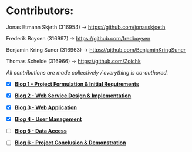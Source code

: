 # Contributors:

Jonas Etmann Skjøth (316954) -> https://github.com/jonasskjoeth 

Frederik Boysen (316997) -> https://github.com/fredboysen 

Benjamin Kring Suner (316963) -> https://github.com/BenjaminKringSuner 

Thomas Schelde (316966) -> https://github.com/Zoichk

*All contributions are made collectively / everything is co-authored.*

- [X] **[Blog 1 - Project Formulation & Initial Requirements](https://github.com/fredboysen/DNDPROJECT/blob/main/Blog%231.md)**

- [X] **[Blog 2 - Web Service Design & Implementation](https://github.com/fredboysen/DNDPROJECT/blob/main/Blog%232.md)**

- [X] **[Blog 3 - Web Application](https://github.com/fredboysen/DNDPROJECT/blob/main/Blog%233.md)**

- [X] **[Blog 4 - User Management](https://github.com/fredboysen/DNDPROJECT/blob/main/Blog%234.md)**

- [ ] **[Blog 5 - Data Access]()**

- [ ] **[Blog 6 - Project Conclusion & Demonstration]()**

